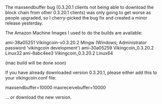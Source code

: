 The maxsendbuffer bug (0.3.20.1 clients not being able to download the block chain from other 0.3.20.1 clients) was only going to get
worse as people upgraded, so I cherry-picked the bug fix and created a minor release yesterday.

The Amazon Machine Images I used to do the builds are available:

  ami-38a05251   Vikingcoin-v0.3.20.2 Mingw    (Windows; Administrator password 'vikingcoin development')
  ami-30a05259   Vikingcoin_0.3.20.2 Linux32
  ami-8abc4ee3   Vikingcoin_0.3.20.2 Linux64

(mac build will be done soon)

If you have already downloaded version 0.3.20.1, please either add this to your vikingcoin.conf file:

  maxsendbuffer=10000
  maxreceivebuffer=10000

... or download the new version.
